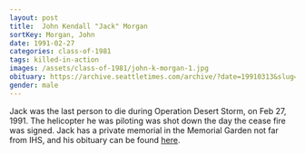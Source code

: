 ```yaml
---
layout: post
title:  John Kendall "Jack" Morgan
sortKey: Morgan, John
date: 1991-02-27
categories: class-of-1981
tags: killed-in-action
images: /assets/class-of-1981/john-k-morgan-1.jpg
obituary: https://archive.seattletimes.com/archive/?date=19910313&slug=1271422
gender: male
---
```

Jack was the last person to die during Operation Desert Storm, on Feb 27, 1991. The helicopter he was piloting was shot down the day the cease fire was signed. Jack has a private memorial in the Memorial Garden not far from IHS, and his obituary can be found [here](https://archive.seattletimes.com/archive/?date=19910313&slug=1271422).
